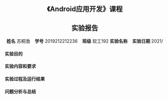 
<center>
    <h2>《Android应用开发》课程</h2>  
    <h2>实验报告</h2>

**姓名** 苏桐渤 &ensp; **学号** 2019212212236 &ensp; **班级** 软工192
**实验名称**  &ensp; **实验日期** 2021/ 
</center>


#### 实验目的

#### 实验内容和要求

#### 实验过程及运行结果

#### 问题分析与总结